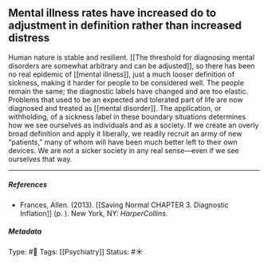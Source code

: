 ## Mental illness rates have increased do to adjustment in definition rather than increased distress # 

Human nature is stable and resilient. [[The threshold for diagnosing mental disorders are somewhat arbitrary and can be adjusted]], so there has been no real epidemic of [[mental illness]], just a much looser definition of sickness, making it harder for people to be considered well. The people remain the same; the diagnostic labels have changed and are too elastic. Problems that used to be an expected and tolerated part of life are now diagnosed and treated as [[mental disorder]]. The application, or withholding, of a sickness label in these boundary situations determines how we see ourselves as individuals and as a society. If we create an overly broad definition and apply it liberally, we readily recruit an army of new “patients,” many of whom will have been much better left to their own devices. We are not a sicker society in any real sense—even if we see ourselves that way.

___

##### References

- Frances, Allen. (2013). [[Saving Normal CHAPTER 3. Diagnostic Inflation]] (p. ). New York, NY: _HarperCollins_.

##### Metadata

Type: #🔴 
Tags: [[Psychiatry]] 
Status: #☀️ 